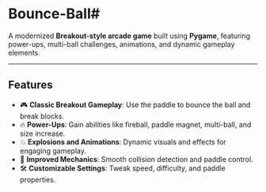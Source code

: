 # Bounce-Ball#

A modernized **Breakout-style arcade game** built using **Pygame**, featuring power-ups, multi-ball challenges, animations, and dynamic gameplay elements.

---

## **Features**

- 🎮 **Classic Breakout Gameplay**: Use the paddle to bounce the ball and break blocks.  
- 🔥 **Power-Ups**: Gain abilities like fireball, paddle magnet, multi-ball, and size increase.  
- 💥 **Explosions and Animations**: Dynamic visuals and effects for engaging gameplay.  
- 🧠 **Improved Mechanics**: Smooth collision detection and paddle control.  
- 🛠️ **Customizable Settings**: Tweak speed, difficulty, and paddle properties.

